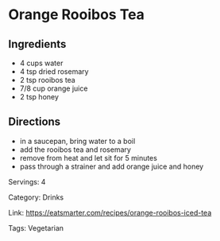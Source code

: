 # Orange Rooibos Tea

## Ingredients
- 4 cups water
- 4 tsp dried rosemary
- 2 tsp rooibos tea
- 7/8 cup orange juice
- 2 tsp honey

## Directions
- in a saucepan, bring water to a boil
- add the rooibos tea and rosemary
- remove from heat and let sit for 5 minutes
- pass through a strainer and add orange juice and honey

Servings: 4

Category: Drinks

Link: https://eatsmarter.com/recipes/orange-rooibos-iced-tea

Tags: Vegetarian
